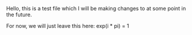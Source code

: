 Hello, this is a test file which I will be making changes to at some point in the future.

For now, we will just leave this here:
exp(i * pi) = 1
